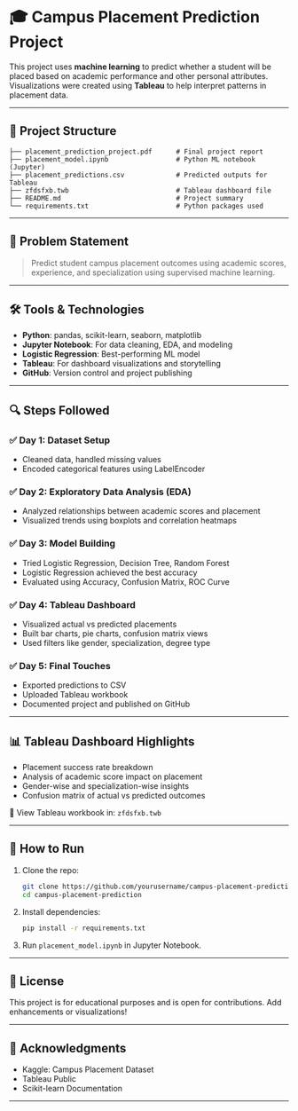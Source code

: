 
# 🎓 Campus Placement Prediction Project

This project uses **machine learning** to predict whether a student will be placed based on academic performance and other personal attributes. Visualizations were created using **Tableau** to help interpret patterns in placement data.

---

## 📁 Project Structure

```
├── placement_prediction_project.pdf      # Final project report
├── placement_model.ipynb                 # Python ML notebook (Jupyter)
├── placement_predictions.csv             # Predicted outputs for Tableau
├── zfdsfxb.twb                           # Tableau dashboard file
├── README.md                             # Project summary
└── requirements.txt                      # Python packages used
```

---

## 🧠 Problem Statement

> Predict student campus placement outcomes using academic scores, experience, and specialization using supervised machine learning.

---

## 🛠️ Tools & Technologies

- **Python**: pandas, scikit-learn, seaborn, matplotlib
- **Jupyter Notebook**: For data cleaning, EDA, and modeling
- **Logistic Regression**: Best-performing ML model
- **Tableau**: For dashboard visualizations and storytelling
- **GitHub**: Version control and project publishing

---

## 🔍 Steps Followed

### ✅ Day 1: Dataset Setup
- Cleaned data, handled missing values
- Encoded categorical features using LabelEncoder

### ✅ Day 2: Exploratory Data Analysis (EDA)
- Analyzed relationships between academic scores and placement
- Visualized trends using boxplots and correlation heatmaps

### ✅ Day 3: Model Building
- Tried Logistic Regression, Decision Tree, Random Forest
- Logistic Regression achieved the best accuracy
- Evaluated using Accuracy, Confusion Matrix, ROC Curve

### ✅ Day 4: Tableau Dashboard
- Visualized actual vs predicted placements
- Built bar charts, pie charts, confusion matrix views
- Used filters like gender, specialization, degree type

### ✅ Day 5: Final Touches
- Exported predictions to CSV
- Uploaded Tableau workbook
- Documented project and published on GitHub

---

## 📊 Tableau Dashboard Highlights

- Placement success rate breakdown
- Analysis of academic score impact on placement
- Gender-wise and specialization-wise insights
- Confusion matrix of actual vs predicted outcomes

🧭 View Tableau workbook in: `zfdsfxb.twb`

---

## 🧪 How to Run

1. Clone the repo:
   ```bash
   git clone https://github.com/yourusername/campus-placement-prediction.git
   cd campus-placement-prediction
   ```

2. Install dependencies:
   ```bash
   pip install -r requirements.txt
   ```

3. Run `placement_model.ipynb` in Jupyter Notebook.

---

## 📄 License

This project is for educational purposes and is open for contributions. Add enhancements or visualizations!

---

## 🙌 Acknowledgments

- Kaggle: Campus Placement Dataset
- Tableau Public
- Scikit-learn Documentation

---
